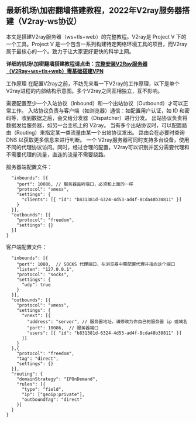 ## 最新机场\加密翻墙搭建教程，2022年V2ray服务器搭建（V2ray-ws协议）

本文是搭建V2ray服务器（ws+tls+web）的完整教程。V2ray是 Project V 下的一个工具。Project V 是一个包含一系列构建特定网络环境工具的项目，而V2ray属于最核心的一个。致力于让大家更好更快的科学上网。

**详细的机场\加密翻墙搭建教程请点击：[完整安装V2Ray服务器（V2Ray+ws+tls+web）零基础搭建VPN](https://www.xsdnmg.tk/2022/04/24/04/)**

工作原理
在配置V2ray之前，不妨先来看一下V2ray的工作原理，以下是单个V2ray进程的内部结构示意图。多个V2ray之间互相独立，互不影响。



需要配置至少一个入站协议（Inbound）和一个出站协议（Outbound）才可以正常工作。
入站协议负责与客户端（如浏览器）通信：如配置用户认证，如 ID 和密码等，收到数据之后，会交给分发器（Dispatcher）进行分发。
出站协议负责将数据发给服务器，如另一台主机上的 V2ray。
当有多个出站协议时，可以配置路由（Routing）来指定某一类流量由某一个出站协议发出。
路由会在必要时查询 DNS 以获取更多信息来进行判断。
一个 V2ray服务器可同时支持多台设备，使用不同的代理协议访问。同时，经过合理的配置，V2ray可以识别并区分需要代理和不需要代理的流量，直连的流量不需要绕路。

服务器端配置文件：
```{
  "inbounds": [{
    "port": 10086, // 服务器监听端口，必须和上面的一样
    "protocol": "vmess",
    "settings": {
      "clients": [{ "id": "b831381d-6324-4d53-ad4f-8cda48b30811" }]
    }
  }],
  "outbounds": [{
    "protocol": "freedom",
    "settings": {}
  }]
}
```
客户端配置文件：
```{
  "inbounds": [{
    "port": 1080,  // SOCKS 代理端口，在浏览器中需配置代理并指向这个端口
    "listen": "127.0.0.1",
    "protocol": "socks",
    "settings": {
      "udp": true
    }
  }],
  "outbounds": [{
    "protocol": "vmess",
    "settings": {
      "vnext": [{
        "address": "server", // 服务器地址，请修改为你自己的服务器 ip 或域名
        "port": 10086,  // 服务器端口
        "users": [{ "id": "b831381d-6324-4d53-ad4f-8cda48b30811" }]
      }]
    }
  },{
    "protocol": "freedom",
    "tag": "direct",
    "settings": {}
  }],
  "routing": {
    "domainStrategy": "IPOnDemand",
    "rules": [{
      "type": "field",
      "ip": ["geoip:private"],
      "outboundTag": "direct"
    }]
  }
}
```
